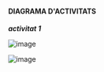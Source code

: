 #### DIAGRAMA D'ACTIVITATS ####

*****activitat 1*****

![image](https://user-images.githubusercontent.com/113586105/235845246-70a6aedd-7ef2-44e1-9452-2fbce8ef3892.png)


![image](https://user-images.githubusercontent.com/113586105/235846268-f163b74c-bb03-4c0b-8102-5cc0570f55f1.png)
